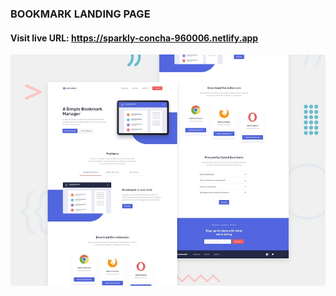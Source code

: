 ### BOOKMARK LANDING PAGE
#### Visit live URL: https://sparkly-concha-960006.netlify.app
[![design](dist/img/design.jpg)](https://sparkly-concha-960006.netlify.app)
